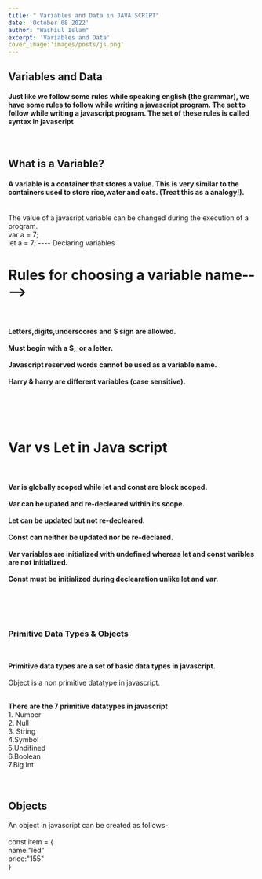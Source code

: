 ```yaml
---
title: " Variables and Data in JAVA SCRIPT"
date: 'October 08 2022'
author: "Washiul Islam"
excerpt: 'Variables and Data'
cover_image:'images/posts/js.png'
---
```


## **Variables and Data**

<h4>Just like we follow some rules while speaking english (the grammar), we have some rules to follow while writing a javascript program. The set to follow while writing a javascript program. The set of these rules is called syntax in javascript</h4>
<br>
<h2><b>What is a Variable? </b></h2>
<h4>A variable is a container that stores a value. This is very similar to the containers used to store rice,water and oats. (Treat this as a analogy!).</h4>
<br>
The value of a javasript variable can be changed during the execution of a program.
<br>
var a = 7; <br>
let a = 7; ---- Declaring variables
</h4>
<br>

<h1><b>Rules for choosing a variable name----> </b> </h1><br>
<h4><b>Letters,digits,underscores and $ sign are allowed. <br><br>
Must begin with a $,_or a letter. <br><br>
Javascript reserved words cannot be used as a variable name. <br><br>
Harry & harry are different variables (case sensitive).</b></h4>
<br><br><br>
<h1><b>Var vs Let in Java script </b></h1><br>
<h4><b>Var is globally scoped while let and const are block scoped. <br><br>
Var can be upated and re-decleared within its scope.<br><br>
Let can be updated but not re-decleared. <br><br>
Const can neither be updated nor be re-declared. <br><br>
Var variables are initialized with undefined whereas let and const varibles are not initialized.
<br><br>
Const must be initialized during declearation unlike let and var.</b></h4>
<br><br><br>


### **Primitive Data Types & Objects** 
<br>

**Primitive data types are a set of basic data types in javascript.** <br><br>
 Object is a non primitive datatype in javascript. <br><br>
<p> <b>There are the 7 primitive datatypes in javascript</b></h2> <br>
1. Number <br>
2. Null <br>
3. String <br>
4.Symbol <br>
5.Undifined <br>
6.Boolean <br>
7.Big Int<br><br><br>

## **Objects**
An object in javascript can be created as follows- <br><br>
const item = {<br>
                name:"led"<br>
                price:"155"<br>
                             }
